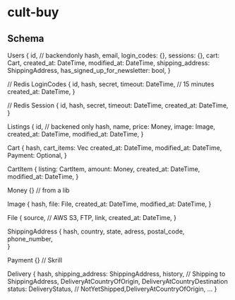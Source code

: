 # cult-buy

## Schema

Users {
  id, // backendonly
  hash,
  email,
  login_codes: {},
  sessions: {},
  cart: Cart,
  created_at: DateTime,
  modified_at: DateTime,
  shipping_address: ShippingAddress,
  has_signed_up_for_newsletter: bool,
}

// Redis
LoginCodes {
  id,
  hash,
  secret,
  timeout: DateTime, // 15 minutes
  created_at: DateTime,
}

// Redis
Session {
  id,
  hash,
  secret,
  timeout: DateTime,
  created_at: DateTime,
}

Listings {
  id, // backened only
  hash,
  name,
  price: Money,
  image: Image,
  created_at: DateTime,
  modified_at: DateTime,
}

Cart {
  hash,
  cart_items: Vec<CartItems>
  created_at: DateTime,
  modified_at: DateTime,
  Payment: Optional<Payment>,
}

CartItem {
  listing: CartItem,
  amount: Money,
  created_at: DateTime,
  modified_at: DateTime,
}

Money {} // from a lib

Image {
  hash,
  file: File,
  created_at: DateTime,
  modified_at: DateTime,
}

File {
  source, // AWS S3, FTP,
  link,
  created_at: DateTime,
}

ShippingAddress {
  hash,
  country,
  state,
  adress,
  postal_code,
  phone_number,  
}

Payment {} // Skrill

Delivery {
  hash,
  shipping_address: ShippingAddress,
  history, // Shipping to ShippingAddress, DeliveryAtCountryOfOrigin, DeliveryAtCountryDestination
  status: DeliveryStatus, // NotYetShipped,DeliveryAtCountryOfOrigin, ...
}

